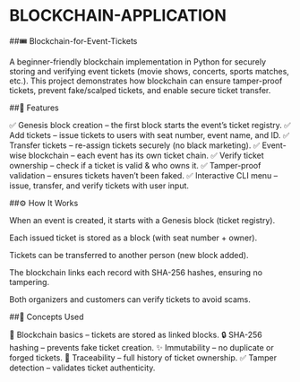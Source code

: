 # BLOCKCHAIN-APPLICATION

##🎟 Blockchain-for-Event-Tickets

A beginner-friendly blockchain implementation in Python for securely storing and verifying event tickets (movie shows, concerts, sports matches, etc.).
This project demonstrates how blockchain can ensure tamper-proof tickets, prevent fake/scalped tickets, and enable secure ticket transfer.

##🚀 Features

✅ Genesis block creation – the first block starts the event’s ticket registry.
✅ Add tickets – issue tickets to users with seat number, event name, and ID.
✅ Transfer tickets – re-assign tickets securely (no black marketing).
✅ Event-wise blockchain – each event has its own ticket chain.
✅ Verify ticket ownership – check if a ticket is valid & who owns it.
✅ Tamper-proof validation – ensures tickets haven’t been faked.
✅ Interactive CLI menu – issue, transfer, and verify tickets with user input.

##⚙ How It Works

When an event is created, it starts with a Genesis block (ticket registry).

Each issued ticket is stored as a block (with seat number + owner).

Tickets can be transferred to another person (new block added).

The blockchain links each record with SHA-256 hashes, ensuring no tampering.

Both organizers and customers can verify tickets to avoid scams.

##🔑 Concepts Used

🧱 Blockchain basics – tickets are stored as linked blocks.
🔒 SHA-256 hashing – prevents fake ticket creation.
✨ Immutability – no duplicate or forged tickets.
📜 Traceability – full history of ticket ownership.
✅ Tamper detection – validates ticket authenticity.

